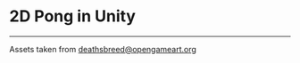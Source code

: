 # 2D Pong in Unity
---
Assets taken from [deathsbreed@opengameart.org](https://opengameart.org/content/pong-graphics)